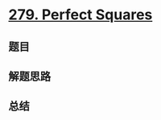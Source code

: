 # [279. Perfect Squares](https://leetcode.com/problems/perfect-squares/)

## 题目


## 解题思路


## 总结


